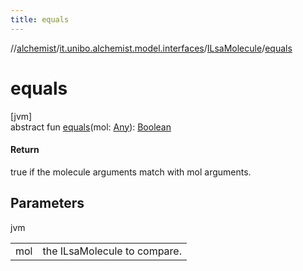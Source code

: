 ```yaml
---
title: equals
---
```

//[alchemist](../../../index.html)/[it.unibo.alchemist.model.interfaces](../index.html)/[ILsaMolecule](index.html)/[equals](equals.html)



# equals



[jvm]\
abstract fun [equals](equals.html)(mol: [Any](https://kotlinlang.org/api/latest/jvm/stdlib/kotlin/-any/index.html)): [Boolean](https://kotlinlang.org/api/latest/jvm/stdlib/kotlin/-boolean/index.html)



#### Return



true if the molecule arguments match with mol arguments.



## Parameters


jvm

| | |
|---|---|
| mol | the ILsaMolecule to compare. |




